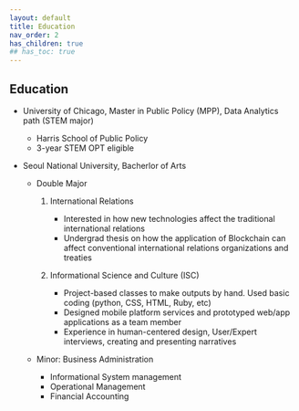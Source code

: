 ```yaml
---
layout: default
title: Education
nav_order: 2
has_children: true
## has_toc: true
---
```


## Education
- University of Chicago, Master in Public Policy (MPP), Data Analytics path (STEM major)
  - Harris School of Public Policy
  - 3-year STEM OPT eligible

- Seoul National University, Bacherlor of Arts
  - Double Major
    1. International Relations
        - Interested in how new technologies affect the traditional international relations
        - Undergrad thesis on how the application of Blockchain can affect conventional international relations organizations and treaties

    2. Informational Science and Culture (ISC) 
        - Project-based classes to make outputs by hand. Used basic coding (python, CSS, HTML, Ruby, etc)
        - Designed mobile platform services and prototyped web/app applications as a team member
        - Experience in human-centered design, User/Expert interviews, creating and presenting narratives
          
  - Minor: Business Administration
    - Informational System management
    - Operational Management
    - Financial Accounting
